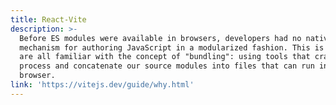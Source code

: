 ```yaml
---
title: React-Vite
description: >-
  Before ES modules were available in browsers, developers had no native
  mechanism for authoring JavaScript in a modularized fashion. This is why we
  are all familiar with the concept of "bundling": using tools that crawl,
  process and concatenate our source modules into files that can run in the
  browser.
link: 'https://vitejs.dev/guide/why.html'
---
```


